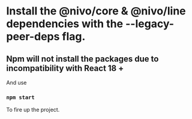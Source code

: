 
# Install the @nivo/core & @nivo/line dependencies with the --legacy-peer-deps flag.

## Npm will not install the packages due to incompatibility with React 18 +

And use

### `npm start`

To fire up the project. 



